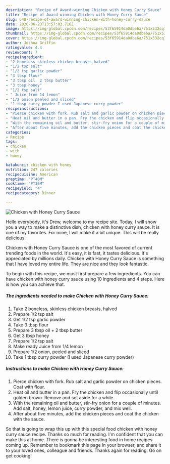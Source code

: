 ```yaml
---
description: "Recipe of Award-winning Chicken with Honey Curry Sauce"
title: "Recipe of Award-winning Chicken with Honey Curry Sauce"
slug: 648-recipe-of-award-winning-chicken-with-honey-curry-sauce
date: 2020-06-23T13:57:03.716Z
image: https://img-global.cpcdn.com/recipes/53f65914da0dbe6a/751x532cq70/chicken-with-honey-curry-sauce-recipe-main-photo.jpg
thumbnail: https://img-global.cpcdn.com/recipes/53f65914da0dbe6a/751x532cq70/chicken-with-honey-curry-sauce-recipe-main-photo.jpg
cover: https://img-global.cpcdn.com/recipes/53f65914da0dbe6a/751x532cq70/chicken-with-honey-curry-sauce-recipe-main-photo.jpg
author: Joshua Griffin
ratingvalue: 4.4
reviewcount: 7
recipeingredient:
- "2 boneless skinless chicken breasts halved"
- "1/2 tsp salt"
- "1/2 tsp garlic powder"
- "3 tbsp flour"
- "3 tbsp oil  2 tbsp butter"
- "3 tbsp honey"
- "1/2 tsp salt"
- " Juice from 14 lemon"
- "1/2 onion peeled and sliced"
- "1 tbsp curry powder I used Japanese curry powder"
recipeinstructions:
- "Pierce chicken with fork. Rub salt and garlic powder on chicken pieces. Coat with flour."
- "Heat oil and butter in a pan. Fry the chicken and flip occasionally until golden brown. Remove and set aside for a while."
- "With the remaining oil and butter, stir-fry onion for a couple of minutes. Add salt, honey, lemon juice, curry powder, and mix well."
- "After about five minutes, add the chicken pieces and coat the chicken with the sauce."
categories:
- Recipe
tags:
- chicken
- with
- honey

katakunci: chicken with honey 
nutrition: 247 calories
recipecuisine: American
preptime: "PT40M"
cooktime: "PT36M"
recipeyield: "4"
recipecategory: Dinner

---
```



![Chicken with Honey Curry Sauce](https://img-global.cpcdn.com/recipes/53f65914da0dbe6a/751x532cq70/chicken-with-honey-curry-sauce-recipe-main-photo.jpg)

Hello everybody, it's Drew, welcome to my recipe site. Today, I will show you a way to make a distinctive dish, chicken with honey curry sauce. It is one of my favorites. For mine, I will make it a bit unique. This will be really delicious.

Chicken with Honey Curry Sauce is one of the most favored of current trending foods in the world. It's easy, it is fast, it tastes delicious. It's appreciated by millions daily. Chicken with Honey Curry Sauce is something that I have loved my entire life. They are nice and they look fantastic.




To begin with this recipe, we must first prepare a few ingredients. You can have chicken with honey curry sauce using 10 ingredients and 4 steps. Here is how you can achieve that.

<!--inarticleads1-->

##### The ingredients needed to make Chicken with Honey Curry Sauce:

1. Take 2 boneless, skinless chicken breasts, halved
1. Prepare 1/2 tsp salt
1. Get 1/2 tsp garlic powder
1. Take 3 tbsp flour
1. Prepare 3 tbsp oil + 2 tbsp butter
1. Get 3 tbsp honey
1. Prepare 1/2 tsp salt
1. Make ready  Juice from 1/4 lemon
1. Prepare 1/2 onion, peeled and sliced
1. Take 1 tbsp curry powder (I used Japanese curry powder)




<!--inarticleads2-->

##### Instructions to make Chicken with Honey Curry Sauce:

1. Pierce chicken with fork. Rub salt and garlic powder on chicken pieces. Coat with flour.
1. Heat oil and butter in a pan. Fry the chicken and flip occasionally until golden brown. Remove and set aside for a while.
1. With the remaining oil and butter, stir-fry onion for a couple of minutes. Add salt, honey, lemon juice, curry powder, and mix well.
1. After about five minutes, add the chicken pieces and coat the chicken with the sauce.




So that is going to wrap this up with this special food chicken with honey curry sauce recipe. Thanks so much for reading. I'm confident that you can make this at home. There is gonna be interesting food in home recipes coming up. Remember to bookmark this page in your browser, and share it to your loved ones, colleague and friends. Thanks again for reading. Go on get cooking!
